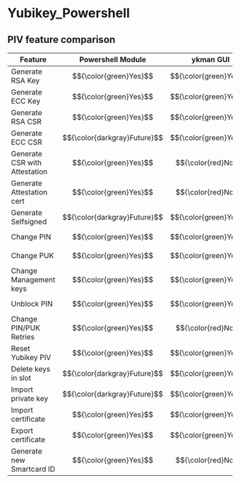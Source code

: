 # Yubikey_Powershell


## PIV feature comparison
| Feature | Powershell Module | ykman GUI | ykman CLI | yubico-piv-tool |
| --- | --- | --- | --- | --- |
| Generate RSA Key | $${\color{green}Yes}$$ | $${\color{green}Yes}$$ | $${\color{green}Yes}$$ | $${\color{green}Yes}$$ |
| Generate ECC Key | $${\color{green}Yes}$$ | $${\color{green}Yes}$$ | $${\color{green}Yes}$$ | $${\color{green}Yes}$$ |
| Generate RSA CSR | $${\color{green}Yes}$$ | $${\color{green}Yes}$$ | $${\color{green}Yes}$$ | $${\color{green}Yes}$$ |
| Generate ECC CSR | $${\color{darkgray}Future}$$ | $${\color{green}Yes}$$ | $${\color{green}Yes}$$ | $${\color{green}Yes}$$ |
| Generate CSR with Attestation | $${\color{green}Yes}$$ | $${\color{red}No}$$ | $${\color{red}No}$$ | $${\color{green}Yes}$$ |
| Generate Attestation cert | $${\color{green}Yes}$$ | $${\color{red}No}$$ | $${\color{green}Yes}$$ | $${\color{green}Yes}$$ |
| Generate Selfsigned | $${\color{darkgray}Future}$$ | $${\color{green}Yes}$$ | $${\color{green}Yes}$$ | $${\color{green}Yes}$$ |
| Change PIN | $${\color{green}Yes}$$ | $${\color{green}Yes}$$ | $${\color{green}Yes}$$ | $${\color{green}Yes}$$ |
| Change PUK | $${\color{green}Yes}$$ | $${\color{green}Yes}$$ | $${\color{green}Yes}$$ | $${\color{green}Yes}$$ |
| Change Management keys | $${\color{green}Yes}$$ | $${\color{green}Yes}$$ | $${\color{green}Yes}$$ | $${\color{green}Yes}$$ |
| Unblock PIN | $${\color{green}Yes}$$ | $${\color{green}Yes}$$ | $${\color{green}Yes}$$ | $${\color{green}Yes}$$ |
| Change PIN/PUK Retries | $${\color{green}Yes}$$ | $${\color{red}No}$$ | $${\color{green}Yes}$$ | $${\color{red}No}$$ |
| Reset Yubikey PIV | $${\color{green}Yes}$$ | $${\color{green}Yes}$$ | $${\color{green}Yes}$$ | $${\color{green}Yes}$$ |
| Delete keys in slot | $${\color{darkgray}Future}$$ | $${\color{green}Yes}$$ | $${\color{green}Yes}$$ | $${\color{green}Yes}$$ |
| Import private key | $${\color{darkgray}Future}$$ | $${\color{green}Yes}$$ | $${\color{green}Yes}$$ | $${\color{green}Yes}$$ |
| Import certificate | $${\color{green}Yes}$$ | $${\color{green}Yes}$$ | $${\color{green}Yes}$$ | $${\color{green}Yes}$$ |
| Export certificate | $${\color{green}Yes}$$ | $${\color{green}Yes}$$ | $${\color{green}Yes}$$ | $${\color{green}Yes}$$ |
| Generate new Smartcard ID | $${\color{green}Yes}$$ | $${\color{red}No}$$ | $${\color{green}Yes}$$ | $${\color{green}Yes}$$ |




